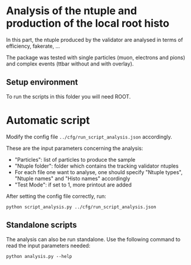 # Analysis of the ntuple and production of the local root histo

In this part, the ntuple produced by the validator are analysed in terms of efficiency, fakerate, ...

The package was tested with single particles (muon, electrons and pions) and complex events (ttbar without and with overlay).

## Setup environment

To run the scripts in this folder you will need ROOT.

# Automatic script

Modify the config file `../cfg/run_script_analysis.json` accordingly.

These are the input parameters concerning the analysis:
- "Particles": list of particles to produce the sample
- "Ntuple folder": folder which contains the tracking validator ntuples
- For each file one want to analyse, one should specify "Ntuple types", "Ntuple names" and "Histo names" accordingly
- "Test Mode": if set to 1, more printout are added

After setting the config file correctly, run:
```
python script_analysis.py ../cfg/run_script_analysis.json
```

## Standalone scripts

The analysis can also be run standalone.
Use the following command to read the input parameters needed:
```
python analysis.py --help
```
